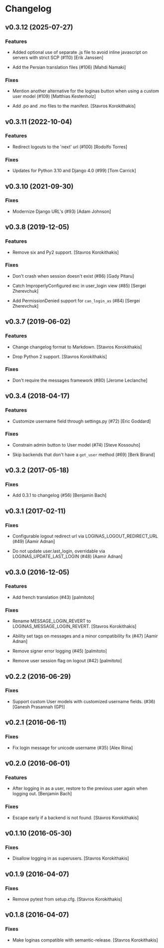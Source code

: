 # Changelog


## v0.3.12 (2025-07-27)

### Features

* Added optional use of separate .js file to avoid inline javascript on servers with strict SCP (#110) [Erik Janssen]

* Add the Persian translation files (#106) [Mahdi Namaki]

### Fixes

* Mention another alternative for the loginas button when using a custom user model (#109) [Matthias Kestenholz]

* Add .po and .mo files to the manifest. [Stavros Korokithakis]


## v0.3.11 (2022-10-04)

### Features

* Redirect logouts to the 'next' url (#100) [Rodolfo Torres]

### Fixes

* Updates for Python 3.10 and Django 4.0 (#99) [Tom Carrick]


## v0.3.10 (2021-09-30)

### Fixes

* Modernize Django URL's (#93) [Adam Johnson]


## v0.3.8 (2019-12-05)

### Features

* Remove six and Py2 support. [Stavros Korokithakis]

### Fixes

* Don't crash when session doesn't exist (#86) [Gady Pitaru]

* Catch ImproperlyConfigured exc in user_login view (#85) [Sergei Zherevchuk]

* Add PermissionDenied support for `can_login_as` (#84) [Sergei Zherevchuk]


## v0.3.7 (2019-06-02)

### Features

* Change changelog format to Markdown. [Stavros Korokithakis]

* Drop Python 2 support. [Stavros Korokithakis]

### Fixes

* Don't require the messages framework (#80) [Jerome Leclanche]


## v0.3.4 (2018-04-17)

### Features

* Customize username field through settings.py (#72) [Eric Goddard]

### Fixes

* Constrain admin button to User model (#74) [Steve Kossouho]

* Skip backends that don't have a `get_user` method (#69) [Berk Birand]


## v0.3.2 (2017-05-18)

### Fixes

* Add 0.3.1 to changelog (#56) [Benjamin Bach]


## v0.3.1 (2017-02-11)

### Fixes

* Configurable logout redirect url via LOGINAS_LOGOUT_REDIRECT_URL (#49) [Aamir Adnan]

* Do not update user.last_login, overridable via LOGINAS_UPDATE_LAST_LOGIN (#48) [Aamir Adnan]


## v0.3.0 (2016-12-05)

### Features

* Add french translation (#43) [palmitoto]

### Fixes

* Rename MESSAGE_LOGIN_REVERT to LOGINAS_MESSAGE_LOGIN_REVERT. [Stavros Korokithakis]

* Ability set tags on messages and a minor compatibility fix (#47) [Aamir Adnan]

* Remove signer error logging (#45) [palmitoto]

* Remove user session flag on logout (#42) [palmitoto]


## v0.2.2 (2016-06-29)

### Fixes

* Support custom User models with customized username fields. (#36) [Ganesh Prasannah (GP)]


## v0.2.1 (2016-06-11)

### Fixes

* Fix login message for unicode username (#35) [Alex Riina]


## v0.2.0 (2016-06-01)

### Features

* After logging in as a user, restore to the previous user again when logging out. [Benjamin Bach]

### Fixes

* Escape early if a backend is not found. [Stavros Korokithakis]


## v0.1.10 (2016-05-30)

### Fixes

* Disallow logging in as superusers. [Stavros Korokithakis]


## v0.1.9 (2016-04-07)

### Fixes

* Remove pytest from setup.cfg. [Stavros Korokithakis]


## v0.1.8 (2016-04-07)

### Fixes

* Make loginas compatible with semantic-release. [Stavros Korokithakis]


